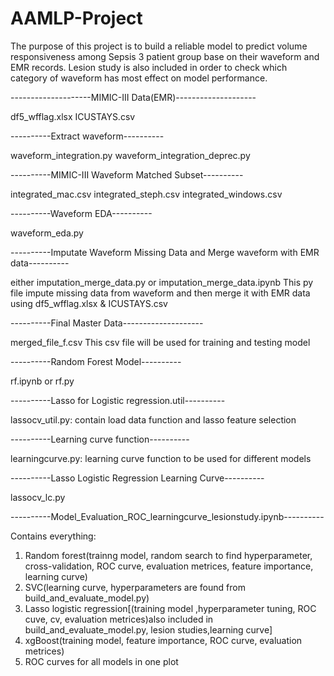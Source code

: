 # AAMLP-Project

The purpose of this project is to build a reliable model to predict volume responsiveness among Sepsis 3 patient group base on their waveform and EMR records. Lesion study is also included in order to check which category of waveform has most effect on model performance. 


--------------------MIMIC-III Data(EMR)--------------------

df5_wfflag.xlsx
ICUSTAYS.csv

----------Extract waveform----------

waveform_integration.py
waveform_integration_deprec.py

----------MIMIC-III Waveform Matched Subset----------

integrated_mac.csv
integrated_steph.csv
integrated_windows.csv

----------Waveform EDA----------

waveform_eda.py

----------Imputate Waveform Missing Data and Merge waveform with EMR data----------

either imputation_merge_data.py or imputation_merge_data.ipynb
This py file impute missing data from waveform and then merge it with EMR data using df5_wfflag.xlsx & ICUSTAYS.csv

----------Final Master Data--------------------

merged_file_f.csv
This csv file will be used for training and testing model

----------Random Forest Model----------

rf.ipynb or rf.py

----------Lasso for Logistic regression.util----------

lassocv_util.py: contain load data function and lasso feature selection 

----------Learning curve function----------

learningcurve.py: learning curve function to be used for different models

----------Lasso Logistic Regression Learning Curve----------

lassocv_lc.py

----------Model_Evaluation_ROC_learningcurve_lesionstudy.ipynb----------

Contains everything:
1. Random forest(trainng model, random search to find hyperparameter, cross-validation, ROC curve, evaluation metrices, feature importance, learning curve)
2. SVC(learning curve, hyperparameters are found from build_and_evaluate_model.py)
3. Lasso logistic regression[(training model ,hyperparameter tuning, ROC cuve, cv, evaluation metrices)also included in build_and_evaluate_model.py, lesion studies,learning curve]
4. xgBoost(training model, feature importance, ROC curve, evaluation metrices)
5. ROC curves for all models in one plot
